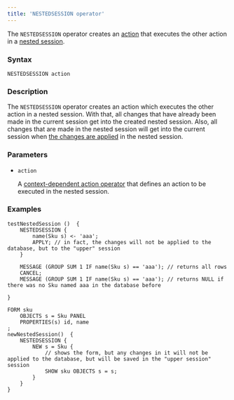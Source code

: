 ```yaml
---
title: 'NESTEDSESSION operator'
---
```


The `NESTEDSESSION` operator creates an [action](Actions.md) that executes the other action in a [nested session](New_session_NEWSESSION_NESTEDSESSION_.md#nested).

### Syntax

    NESTEDSESSION action 

### Description

The `NESTEDSESSION` operator creates an action which executes the other action in a nested session. With that, all changes that have already been made in the current session get into the created nested session. Also, all changes that are made in the nested session will get into the current session when [the changes are applied](Apply_changes_APPLY_.md) in the nested session.

### Parameters

- `action`

    A [context-dependent action operator](Action_operator.md#contextdependent) that defines an action to be executed in the nested session.

### Examples

```lsf
testNestedSession ()  {
    NESTEDSESSION {
        name(Sku s) <- 'aaa';
        APPLY; // in fact, the changes will not be applied to the database, but to the "upper" session
    }

    MESSAGE (GROUP SUM 1 IF name(Sku s) == 'aaa'); // returns all rows
    CANCEL;
    MESSAGE (GROUP SUM 1 IF name(Sku s) == 'aaa'); // returns NULL if there was no Sku named aaa in the database before

}

FORM sku
    OBJECTS s = Sku PANEL
    PROPERTIES(s) id, name
;
newNestedSession()  {
    NESTEDSESSION {
        NEW s = Sku {
            // shows the form, but any changes in it will not be applied to the database, but will be saved in the "upper session" session
            SHOW sku OBJECTS s = s;
        }
    }
}
```
